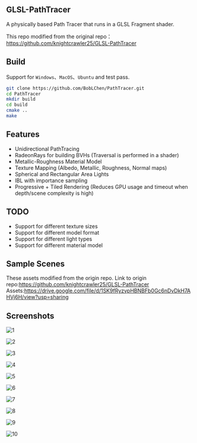 ## GLSL-PathTracer

A physically based Path Tracer that runs in a GLSL Fragment shader. 

This repo modified from the original repo： https://github.com/knightcrawler25/GLSL-PathTracer

## Build

Support for `Windows`、`MacOS`、`Ubuntu` and test pass.

```bash
git clone https://github.com/BobLChen/PathTracer.git
cd PathTracer
mkdir build
cd build
cmake ..
make
```

## Features

- Unidirectional PathTracing
- RadeonRays for building BVHs (Traversal is performed in a shader)
- Metallic-Roughness Material Model
- Texture Mapping (Albedo, Metallic, Roughness, Normal maps)
- Spherical and Rectangular Area Lights
- IBL with importance sampling
- Progressive + Tiled Rendering (Reduces GPU usage and timeout when depth/scene complexity is high)

## TODO

- Support for different texture sizes
- Support for different model format
- Support for different light types
- Support for different material model

## Sample Scenes
These assets modified from the origin repo.
Link to origin repo:https://github.com/knightcrawler25/GLSL-PathTracer
Assets:https://drive.google.com/file/d/1SK9fRyzvpHBNBFb0Gc6nDvDkH7AHVj6H/view?usp=sharing

## Screenshots

![1](./screenshots/1.jpg)

![2](./screenshots/2.jpg)

![3](./screenshots/3.jpg)

![4](./screenshots/4.jpg)

![5](./screenshots/5.jpg)

![6](./screenshots/6.jpg)

![7](./screenshots/7.jpg)

![8](./screenshots/8.jpg)

![9](./screenshots/9.jpg)

![10](./screenshots/10.jpg)